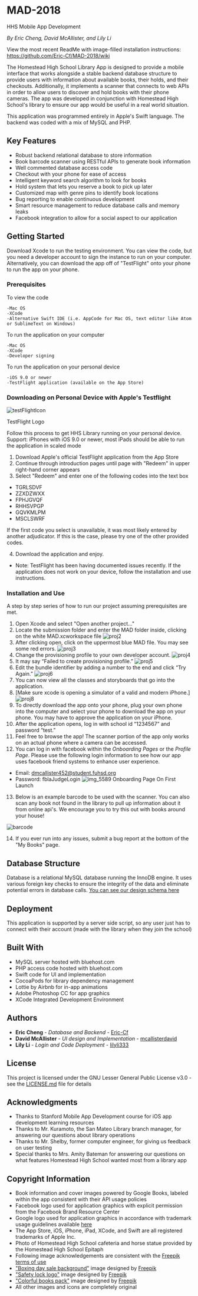 # MAD-2018
HHS Mobile App Development

*By Eric Cheng, David McAllister, and Lily Li*

View the most recent ReadMe with image-filled installation instructions: https://github.com/Eric-Cf/MAD-2018/wiki

The Homestead High School Library App is designed to provide a mobile interface that works alongside a stable backend database structure to provide users with information about available books, their holds, and their checkouts. Additionally, it implements a scanner that connects to web APIs in order to allow users to discover and hold books with their phone cameras. The app was developed in conjunction with Homestead High School's library to ensure our app would be useful in a real world situation.

This application was programmed entirely in Apple's Swift language. The backend was coded with a mix of MySQL and PHP.

## Key Features

* Robust backend relational database to store information
* Book barcode scanner using RESTful APIs to generate book information
* Well commented database access code
* Checkout with your phone for ease of access
* Intelligent keyword search algorithm to look for books
* Hold system that lets you reserve a book to pick up later
* Customized map with genre pins to identify book locations
* Bug reporting to enable continuous development
* Smart resource management to reduce database calls and memory leaks
* Facebook integration to allow for a social aspect to our application

## Getting Started

Download Xcode to run the testing environment. You can view the code, but you need a developer account to sign the instance to run on your computer.
Alternatively, you can download the app off of "TestFlight" onto your phone to run the app on your phone.

### Prerequisites

To view the code
```
-Mac OS
-XCode
-Alternative Swift IDE (i.e. AppCode for Mac OS, text editor like Atom or SublimeText on Windows)
```
To run the application on your computer
```
-Mac OS
-XCode
-Developer signing
```

To run the application on your personal device
```
-iOS 9.0 or newer
-TestFlight application (available on the App Store)
```

### Downloading on Personal Device with Apple's Testflight
![testFlightIcon](https://developer.apple.com/assets/elements/icons/testflight/testflight-128x128_2x.png)

TestFlight Logo

Follow this process to get HHS Library running on your personal device.
Support: iPhones with iOS 9.0 or newer, most iPads should be able to run the application in scaled mode

1. Download Apple's official TestFlight application from the App Store
2. Continue through introduction pages until page with "Redeem" in upper right-hand corner appears
3. Select "Redeem" and enter one of the following codes into the text box
* TGRLSDVF
* ZZXDZWXX
* FPHJGVQF
* RHHSVPGP
* GQVKMLPM
* MSCLSWRF

If the first code you select is unavailable, it was most likely entered by another adjudicator. If this is the case, please try one of the other provided codes.

4. Download the application and enjoy.
* Note: TestFlight has been having documented issues recently. If the application does not work on your device, follow the installation and use instructions.

### Installation and Use

A step by step series of how to run our project assuming prerequisites are met.

1. Open Xcode and select "Open another project..."
2. Locate the submission folder and enter the MAD folder inside, clicking on the white MAD.xcworkspace file
![proj2](https://user-images.githubusercontent.com/26942890/36134916-905621ee-103c-11e8-9621-bcb171868d55.png)
3. After clicking open, click on the uppermost blue MAD file. You may see some red errors.
![proj3](https://user-images.githubusercontent.com/26942890/36134969-dc8501b6-103c-11e8-9f1c-d5ca45dbf508.png)
4. Change the provisioning profile to your own developer account.
![proj4](https://user-images.githubusercontent.com/26942890/36134994-086cf360-103d-11e8-93b8-e301b817adca.png)
5. It may say “Failed to create provisioning profile.”
![proj5](https://user-images.githubusercontent.com/26942890/36135007-1d194c96-103d-11e8-9f75-c50c5a08c301.png)
6. Edit the bundle identifier by adding a number to the end and click “Try Again.”
![proj6](https://user-images.githubusercontent.com/26942890/36135146-285446a0-103e-11e8-806c-633dc165cd75.png)
7. You can now view all the classes and storyboards that go into the application.
8. [Make sure xcode is opening a simulator of a valid and modern iPhone.]
![proj8](https://user-images.githubusercontent.com/26942890/36135164-3fcf4f0a-103e-11e8-9202-9f1eb4d07472.png)
9. To directly download the app onto your phone, plug your own phone into the computer and select your phone to download the app on your phone. You may have to approve the application on your iPhone.
10. After the application opens, log in with school id “1234567” and password “test.”
11. Feel free to browse the app!
The scanner portion of the app only works on an actual phone where a camera can be accessed.
12. You can log in with facebook within the *Onboarding Pages* or the *Profile Page*. Please use the following login information to see how our app uses facebook friend systems to enhance user experience.
* Email: dmcallister452@student.fuhsd.org
* Password: fblaJudgeLogin
![img_5589](https://user-images.githubusercontent.com/26942890/36135024-3baa4cb4-103d-11e8-9bbd-3068dd2de9d1.PNG)
Onboarding Page On First Launch

13. Below is an example barcode to be used with the scanner.  You can also scan any book not found in the library to pull up information about it from online api's. We encourage you to try this out with books around your house!

![barcode](https://user-images.githubusercontent.com/26942890/36134449-b9bf6b56-1039-11e8-91f7-18aed490d548.gif)

14. If you ever run into any issues, submit a bug report at the bottom of the "My Books" page.

## Database Structure

Database is a relational MySQL database running the InnoDB engine. It uses various foreign key checks to ensure the integrity of the data and eliminate potential errors in database calls.
[You can see our design schema here](https://eric-cf.github.io/MAD-2018/)

## Deployment

This application is supported by a server side script, so any user just has to connect with their account (made with the library when they join the school)

## Built With

* MySQL server hosted with bluehost.com
* PHP access code hosted with bluehost.com
* Swift code for UI and implementation
* CocoaPods for library dependency management
* Lottie by Airbnb for in-app animations
* Adobe Photoshop CC for app graphics
* XCode Integrated Development Environment

## Authors

* **Eric Cheng** - *Database and Backend* - [Eric-Cf](https://github.com/Eric-Cf)
* **David McAllister** - *UI design and Implementation* - [mcallisterdavid](https://github.com/mcallisterdavid)
* **Lily Li** - *Login and Code Deployment* - [lilyli333](https://github.com/lilyli333)

## License

This project is licensed under the GNU Lesser General Public License v3.0 - see the [LICENSE.md](LICENSE.md) file for details

## Acknowledgments

* Thanks to Stanford Mobile App Development course for iOS app development learning resources
* Thanks to Mr. Kuramoto, the San Mateo Library branch manager, for answering our questions about library operations
* Thanks to Mr. Shelby, former computer engineer, for giving us feedback on user testing
* Special thanks to Mrs. Amity Bateman for answering our questions on what features Homestead High School wanted most from a library app

## Copyright Information

* Book information and cover images powered by Google Books, labeled within the app consistent with their API usage policies
* Facebook logo used for application graphics with explicit permission from the Facebook Brand Resource Center
* Google logo used for application graphics in accordance with trademark usage guidelines available [here](https://www.google.com/permissions/trademark/rules.html)
* The App Store, iOS, iPhone, iPad, XCode, and Swift are all registered trademarks of Apple Inc.
* Photo of Homestead High School cafeteria and horse statue provided by the Homestead High School Epitaph
* Following image acknowledgements are consistent with the [Freepik terms of use](freepik.com/terms_of_use)
* ["Boxing day sale background"](https://www.freepik.com/free-vector/boxing-day-sale-background_1442395.htm) image designed by [Freepik](freepik.com)
* ["Safety lock logo"](https://www.freepik.com/free-vector/safety-lock-logo_717950.htm#term=lock%20icon&page=1&position=9) image designed by [Freepik](freepik.com)
* ["Colorful books pack"](https://www.freepik.com/free-vector/colorful-books-pack_813860.htm#term=book&page=1&position=2) image designed by [Freepik](freepik.com)
* All other images and icons are completely original
